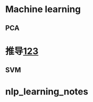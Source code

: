 # Machine learning

## PCA
  # 推导[123](https://github.com/xiao7462/machine_learning_notes/blob/master/PCA/PCA.ipynb)

## SVM


# nlp_learning_notes
